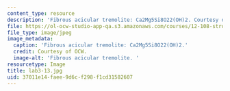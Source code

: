```yaml
---
content_type: resource
description: 'Fibrous acicular tremolite: Ca2Mg5Si8O22(OH)2. Courtesy of OCW.'
file: https://ol-ocw-studio-app-qa.s3.amazonaws.com/courses/12-108-structure-of-earth-materials-fall-2004/37011e14faee9d6cf298f1cd31582607_lab3-13.jpg
file_type: image/jpeg
image_metadata:
  caption: 'Fibrous acicular tremolite: Ca2Mg5Si8O22(OH)2.'
  credit: Courtesy of OCW.
  image-alt: 'Fibrous acicular tremolite. '
resourcetype: Image
title: lab3-13.jpg
uid: 37011e14-faee-9d6c-f298-f1cd31582607
---
```

